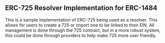 ## ERC-725 Resolver Implementation for ERC-1484

This is a sample implementation of ERC-725 being used as a resolver. This allows for users to create a 725 or import one to be linked to their EIN. All management is done through the 725 contract, but in a more robust system, this could be done through providers to help make 725 more user friendly.
